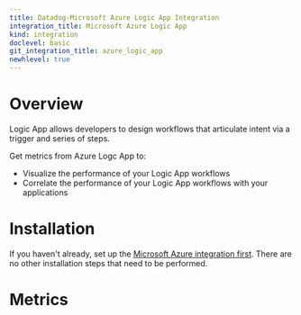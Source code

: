 ```yaml
---
title: Datadog-Microsoft Azure Logic App Integration
integration_title: Microsoft Azure Logic App
kind: integration
doclevel: basic
git_integration_title: azure_logic_app
newhlevel: true
---
```


# Overview
Logic App allows developers to design workflows that articulate intent via a trigger and series of steps.

Get metrics from Azure Logc App to:

* Visualize the performance of your Logic App workflows
* Correlate the performance of your Logic App workflows with your applications

# Installation

If you haven't already, set up the [Microsoft Azure integration first](/integrations/azure). There are no other installation steps that need to be performed.

# Metrics


